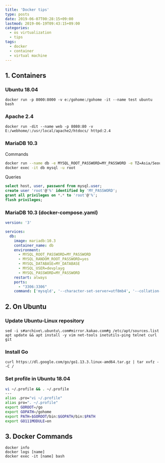 ```yaml
---
title: 'Docker tips'
type: posts
date: 2019-06-07T00:28:15+09:00
lastmod: 2019-06-19T09:43:15+09:00
categories: 
  - os virtualization
  - tips
tags: 
  - docker
  - container
  - virtual machine
---
```


    
## 1. Containers

### Ubuntu 18.04

    docker run -p 8000:8000 -v e:/gohome:/gohome -it --name test ubuntu bash

### Apache 2.4

    docker run -dit --name web -p 8080:80 -v E:/webhome/:/usr/local/apache2/htdocs/ httpd:2.4

### MariaDB 10.3

Commands

```bash
docker run --name db -e MYSQL_ROOT_PASSWORD=MY_PASSWORD -e TZ=Asia/Seoul -p 3306:3306 -d mariadb:10.3  --character-set-server=utf8mb4 --collation-server=utf8mb4_unicode_ci
docker exec -it db mysql -u root
``` 

Queries

```sql
select host, user, password from mysql.user;
create user 'root'@'%' identified by 'MY_PASSWORD';
grant all privileges on *.* to 'root'@'%';
flush privileges;
```

### MariaDB 10.3 (docker-compose.yaml)

```yaml
version: '3'

services:
  db:
    image: mariadb:10.3
    container_name: db
    environment:
      - MYSQL_ROOT_PASSWORD=MY_PASSWORD
      - MYSQL_RANDOM_ROOT_PASSWORD=yes
      - MYSQL_DATABASE=MY_DATABASE
      - MYSQL_USER=devplayg
      - MYSQL_PASSWORD=MY_PASSWORD
    restart: always
    ports:
      - "3306:3306"
    command: ['mysqld', '--character-set-server=utf8mb4', '--collation-server=utf8mb4_unicode_ci']
``` 

## 2. On Ubuntu

### Update Ubuntu-Linux repository

    sed -i s#archive\.ubuntu\.com#mirror.kakao.com#g /etc/apt/sources.list
    apt update && apt install -y vim net-tools inetutils-ping telnet curl git
    
### Install Go

    curl https://dl.google.com/go/go1.13.3.linux-amd64.tar.gz | tar xvfz - -C /

### Set profile in Ubuntu 18.04

```bash
vi ~/.profile && . ~/.profile
---
alias .pro="vi ~/.profile"
alias pro=". ~/.profile"
export GOROOT=/go
export GOPATH=/gohome
export PATH=$GOROOT/bin:$GOPATH/bin:$PATH
export GO111MODULE=on
```


## 3. Docker Commands

    docker info
    docker logs [name]
    docker exec -it [name] bash 